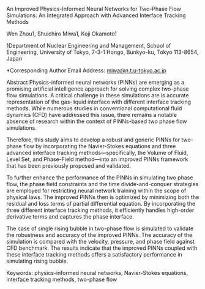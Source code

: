 An Improved Physics-Informed Neural Networks for Two-Phase Flow Simulations: An Integrated Approach with Advanced Interface Tracking Methods

Wen Zhou1, Shuichiro Miwa1, Koji Okamoto1

1Department of Nuclear Engineering and Management, School of Engineering, University of Tokyo, 7-3-1 Hongo, Bunkyo-ku, Tokyo 113-8654, Japan

*Corresponding Author Email Address: miwa@n.t.u-tokyo.ac.jp 

Abstract
Physics-informed neural networks (PINNs) are emerging as a promising artificial intelligence approach for solving complex two-phase flow simulations. A critical challenge in these simulations are is accurate representation of the gas-liquid interface with different interface tracking methods. While numerous studies in conventional computational fluid dynamics (CFD) have addressed this issue, there remains a notable absence of research within the context of PINNs-based two phase flow simulations.

Therefore, this study aims to develop a robust and generic PINNs for two-phase flow by incorporating the Navier-Stokes equations and three advanced interface tracking methods—specifically, the Volume of Fluid, Level Set, and Phase-Field method—into an improved PINNs framework that has been previously proposed and validated. 

To further enhance the performance of the PINNs in simulating two phase flow, the phase field constraints and the time divide-and-conquer strategies are employed for restricting neural network training within the scope of physical laws. The improved PINNs then is optimized by minimizing both the residual and loss terms of partial differential equation. By incorporating the three different interface tracking methods, it efficiently handles high-order derivative terms and captures the phase interface. 

The case of single rising bubble in two-phase flow is simulated to validate the robustness and accuracy of the improved PINNs. The accuracy of the simulation is compared with the velocity, pressure, and phase field against CFD benchmark. The results indicate that the improved PINNs coupled with these interface tracking methods offers a satisfactory performance in simulating rising bubble.


Keywords: physics-informed neural networks, Navier-Stokes equations, interface tracking methods, two-phase flow
